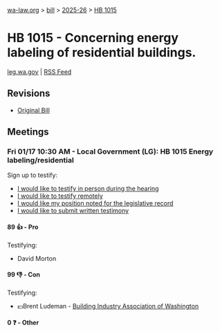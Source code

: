 [wa-law.org](/) > [bill](/bill/) > [2025-26](/bill/2025-26/) > [HB 1015](/bill/2025-26/hb/1015/)

# HB 1015 - Concerning energy labeling of residential buildings.
[leg.wa.gov](https://app.leg.wa.gov/billsummary?BillNumber=1015&Year=2025&Initiative=false) | [RSS Feed](./rss.xml)

## Revisions
* [Original Bill](1/)

## Meetings
### Fri 01/17 10:30 AM - Local Government (LG): HB 1015 Energy labeling/residential
Sign up to testify:
* [I would like to testify in person during the hearing](https://app.leg.wa.gov/csi/Testifier/Add?chamber=House&mId=32403&aId=161388&caId=24698&tId=1)
* [I would like to testify remotely](https://app.leg.wa.gov/csi/Testifier/Add?chamber=House&mId=32403&aId=161388&caId=24698&tId=2)
* [I would like my position noted for the legislative record](https://app.leg.wa.gov/csi/Testifier/Add?chamber=House&mId=32403&aId=161388&caId=24698&tId=3)
* [I would like to submit written testimony](https://app.leg.wa.gov/csi/Testifier/Add?chamber=House&mId=32403&aId=161388&caId=24698&tId=4)

#### 89 👍 - Pro
Testifying:
* David Morton

#### 99 👎 - Con
Testifying:
* 💵Brent Ludeman - [Building Industry Association of Washington](/org/building_industry_association_of_washington/)

#### 0 ❓ - Other
